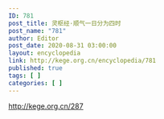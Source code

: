 ```yaml
---
ID: 781
post_title: 灵枢经·顺气一日分为四时
post_name: "781"
author: Editor
post_date: 2020-08-31 03:00:00
layout: encyclopedia
link: http://kege.org.cn/encyclopedia/781
published: true
tags: [ ]
categories: [ ]
---
```

http://kege.org.cn/287